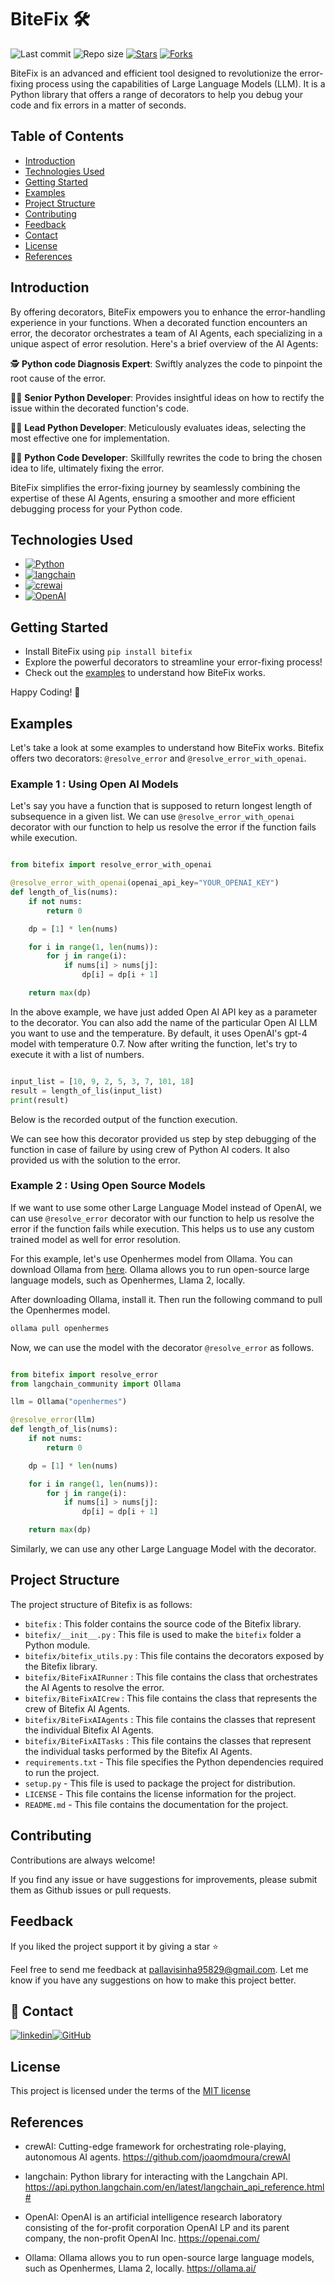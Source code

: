 # BiteFix 🛠️

![Last commit](https://img.shields.io/github/last-commit/Pallavi-Sinha-12/bitefix?color=green&label=Last%20commit)
![Repo size](https://img.shields.io/github/repo-size/Pallavi-Sinha-12/bitefix?color=orange&label=Repo%20size)
[![Stars](https://img.shields.io/github/stars/Pallavi-Sinha-12/bitefix?color=yellow&label=Stars)](https://github.com/Pallavi-Sinha-12/Expense-Tracker-Chatbot/stargazers)
[![Forks](https://img.shields.io/github/forks/Pallavi-Sinha-12/bitefix?color=orange&label=Forks)](https://github.com/Pallavi-Sinha-12/bitefix/forks)


BiteFix is an advanced and efficient tool designed to revolutionize the error-fixing process using the capabilities of Large Language Models (LLM). It is a Python library that offers a range of decorators to help you debug your code and fix errors in a matter of seconds.

## Table of Contents

- [Introduction](#introduction)
- [Technologies Used](#technologies-used)
- [Getting Started](#getting-started)
- [Examples](#examples)
- [Project Structure](#project-structure)
- [Contributing](#contributing)
- [Feedback](#feedback)
- [Contact](#contact)
- [License](#license)
- [References](#references)

## Introduction

By offering decorators, BiteFix empowers you to enhance the error-handling experience in your functions. When a decorated function encounters an error, the decorator orchestrates a team of AI Agents, each specializing in a unique aspect of error resolution. Here's a brief overview of the AI Agents:

🕵️ **Python code Diagnosis Expert**: Swiftly analyzes the code to pinpoint the root cause of the error.

👨‍💻 **Senior Python Developer**: Provides insightful ideas on how to rectify the issue within the decorated function's code.

👩‍💼 **Lead Python Developer**: Meticulously evaluates ideas, selecting the most effective one for implementation.

👨‍💻 **Python Code Developer**: Skillfully rewrites the code to bring the chosen idea to life, ultimately fixing the error.

BiteFix simplifies the error-fixing journey by seamlessly combining the expertise of these AI Agents, ensuring a smoother and more efficient debugging process for your Python code.


## Technologies Used

- [![Python](https://img.shields.io/badge/Python-3.11-blue)](https://www.python.org/)
- [![langchain](https://img.shields.io/badge/langchain-0.1.1-yellow)](https://api.python.langchain.com/en/latest/langchain_api_reference.html#)
- [![crewai](https://img.shields.io/badge/crewai-0.1.2-green)](https://github.com/joaomdmoura/crewAI.git)
- [![OpenAI](https://img.shields.io/badge/OpenAI-0.1.1-orange)](https://openai.com/)

## Getting Started

- Install BiteFix using `pip install bitefix`
- Explore the powerful decorators to streamline your error-fixing process!
- Check out the [examples](#examples) to understand how BiteFix works.

Happy Coding! 🚀

## Examples

Let's take a look at some examples to understand how BiteFix works. Bitefix offers two decorators: `@resolve_error` and `@resolve_error_with_openai`.

### Example 1 : Using Open AI Models

Let's say you have a function that is supposed to return longest length of subsequence in a given list. We can use `@resolve_error_with_openai` decorator with our function to help us resolve the error if the function fails while execution.

```python

from bitefix import resolve_error_with_openai

@resolve_error_with_openai(openai_api_key="YOUR_OPENAI_KEY")
def length_of_lis(nums):
    if not nums:
        return 0

    dp = [1] * len(nums)

    for i in range(1, len(nums)):
        for j in range(i):
            if nums[i] > nums[j]:
                dp[i] = dp[i + 1]

    return max(dp)

```

In the above example, we have just added Open AI API key as a parameter to the decorator. You can also add the name of the particular Open AI LLM you want to use and the temperature. By default, it uses OpenAI's gpt-4 model with temperature 0.7.
Now after writing the function, let's try to execute it with a list of numbers.

```python

input_list = [10, 9, 2, 5, 3, 7, 101, 18]
result = length_of_lis(input_list)
print(result)

```

Below is the recorded output of the function execution.



We can see how this decorator provided us step by step debugging of the function in case of failure by using crew of Python AI coders. It also provided us with the solution to the error.

### Example 2 : Using Open Source Models

If we want to use some other Large Language Model instead of OpenAI, we can use `@resolve_error` decorator with our function to help us resolve the error if the function fails while execution. This helps us to use any custom trained model as well for error resolution.

For this example, let's use Openhermes model from Ollama. You can download Ollama from [here](https://ollama.ai/). Ollama allows you to run open-source large language models, such as Openhermes, Llama 2, locally. 

After downloading Ollama, install it. Then run the following command to pull the Openhermes model.

```bash
ollama pull openhermes
```

Now, we can use the model with the decorator `@resolve_error` as follows.

```python

from bitefix import resolve_error
from langchain_community import Ollama

llm = Ollama("openhermes")

@resolve_error(llm)
def length_of_lis(nums):
    if not nums:
        return 0

    dp = [1] * len(nums)

    for i in range(1, len(nums)):
        for j in range(i):
            if nums[i] > nums[j]:
                dp[i] = dp[i + 1]

    return max(dp)

```

Similarly, we can use any other Large Language Model with the decorator.

## Project Structure

The project structure of Bitefix is as follows:

- `bitefix` : This folder contains the source code of the Bitefix library.
- `bitefix/__init__.py` : This file is used to make the `bitefix` folder a Python module.
- `bitefix/bitefix_utils.py` : This file contains the decorators exposed by the Bitefix library.
- `bitefix/BiteFixAIRunner` : This file contains the class that orchestrates the AI Agents to resolve the error.
- `bitefix/BiteFixAICrew` : This file contains the class that represents the crew of Bitefix AI Agents.
- `bitefix/BiteFixAIAgents` : This file contains the classes that represent the individual Bitefix AI Agents.
- `bitefix/BiteFixAITasks` : This file contains the classes that represent the individual tasks performed by the Bitefix AI Agents.
- `requirements.txt` - This file specifies the Python dependencies required to run the project.
- `setup.py` - This file is used to package the project for distribution.
- `LICENSE` - This file contains the license information for the project.
- `README.md` - This file contains the documentation for the project.

## Contributing

Contributions are always welcome!

If you find any issue or have suggestions for improvements, please submit them as Github issues or pull requests.


## Feedback

If you liked the project support it by giving a star :star:

Feel free to send me feedback at pallavisinha95829@gmail.com. Let me know if you have any suggestions on how to make this project better.


## 🔗 Contact
[![linkedin](https://img.shields.io/badge/linkedin-0A66C2?style=for-the-badge&logo=linkedin&logoColor=white)](https://www.linkedin.com/in/pallavi-sinha-09540917b/)[![GitHub](https://img.shields.io/badge/GitHub-555555?style=for-the-badge&logo=github&logoColor=white&)](https://github.com/Pallavi-Sinha-12)

## License

This project is licensed under the terms of the [MIT license](https://choosealicense.com/licenses/mit/)

## References

- crewAI: Cutting-edge framework for orchestrating role-playing, autonomous AI agents. https://github.com/joaomdmoura/crewAI

- langchain: Python library for interacting with the Langchain API. https://api.python.langchain.com/en/latest/langchain_api_reference.html#

- OpenAI: OpenAI is an artificial intelligence research laboratory consisting of the for-profit corporation OpenAI LP and its parent company, the non-profit OpenAI Inc. https://openai.com/

- Ollama: Ollama allows you to run open-source large language models, such as Openhermes, Llama 2, locally. https://ollama.ai/